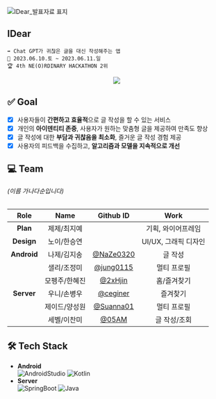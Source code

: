 ![IDear_발표자료 표지](https://github.com/Nbti/.github/assets/76805879/f37c98b0-c183-4cbb-823f-6d3e3c5cbd43)

## IDear
```
➡️ Chat GPT가 귀찮은 글을 대신 작성해주는 앱
📆 2023.06.10.토 ~ 2023.06.11.일
🏆 4th NE(O)RDINARY HACKATHON 2위
```

<div align="center"> 
  <a href="https://hits.seeyoufarm.com"><img src="https://hits.seeyoufarm.com/api/count/incr/badge.svg?url=https%3A%2F%2Fgithub.com%2FNbti&count_bg=%2329ADC2&title_bg=%23366168&icon=openai.svg&icon_color=%23E7E7E7&title=IDear&edge_flat=false"/></a>
</div>

## ✅ Goal
- [x] 사용자들이 **간편하고 효율적**으로 글 작성을 할 수 있는 서비스
- [x] 개인의 **아이덴티티 존중**, 사용자가 원하는 맞춤형 글을 제공하여 만족도 향상
- [x] 글 작성에 대한 **부담과 귀찮음을 최소화**, 즐거운 글 작성 경험 제공
- [x] 사용자의 피드백을 수집하고, **알고리즘과 모델을 지속적으로 개선**

## 💻 Team
###### (이름 가나다순입니다)  

| Role | Name | Github ID | Work |
| :------------: | :------------: | :------------: | :------------: |
| **Plan** | 제제/최지예 | | 기획, 와이어프레임 |  
| **Design** | 노이/한승연 | | UI/UX, 그래픽 디자인 |
| **Android** | 나제/김지송 | [@NaZe0320](https://github.com/NaZe0320) | 글 작성 |
|  | 샐리/조정미 | [@jung0115](https://github.com/jung0115) | 멀티 프로필 |
|  | 모펭주/한혜진 | [@2xHjin](https://github.com/2xHjin) | 홈/즐겨찾기 |
| **Server** | 우니/손병우 | [@ceginer](https://github.com/ceginer) | 즐겨찾기 |
| | 제이드/양성원 | [@Suanna01](https://github.com/Suanna01) | 멀티 프로필 |
| | 세벨/이찬미 | [@05AM](https://github.com/05AM) | 글 작성/조회 |

## 🛠️ Tech Stack
- **Android**  
![AndroidStudio](https://img.shields.io/badge/Android_Studio-3DDC84??style=plastic&logo=android&logoColor=white)
![Kotlin](https://img.shields.io/badge/Kotlin-A333F1??style=plastic&logo=kotlin&logoColor=white)  
- **Server**  
![SpringBoot](https://img.shields.io/badge/Spring_Boot-6BB536??style=plastic&logo=springboot&logoColor=white)
![Java](https://img.shields.io/badge/Java-0D8AC7??style=plastic&logo=Java)  
